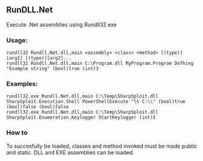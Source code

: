  ## RunDLL.Net
Execute .Net assemblies using Rundll32.exe

 ### Usage:
```
rundll32 Rundll.Net.dll,main <assembly> <class> <method> [(type)][arg1] [(type)][arg2]...
rundll32 Rundll.Net.dll,main C:\Program.dll MyProgram.Program DoThing "Example string" (bool)true (int)3
```

 ### Examples:
 ```
rundll32.exe Rundll.Net.dll,main C:\Temp\SharpSploit.dll SharpSploit.Execution.Shell PowerShellExecute "ls C:\\" (bool)true (bool)false (bool)false
rundll32.exe Rundll.Net.dll,main C:\Temp\SharpSploit.dll SharpSploit.Enumeration.Keylogger StartKeylogger (int)3 
 ```

### How to
To succesfully be loaded, classes and method invoked must be made public and static.
DLL and EXE assemblies can be loaded.
